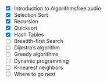- [x] Introduction to Algorithmsfree audio
- [x] Selection Sort
- [x] Recursion
- [x] Quicksort
- [x] Hash Tables
- [ ] Breadth-first Search
- [ ] Dijkstra’s algorithm
- [ ] Greedy algorithms
- [ ] Dynamic programming
- [ ] K-nearest neighbors
- [ ] Where to go next
